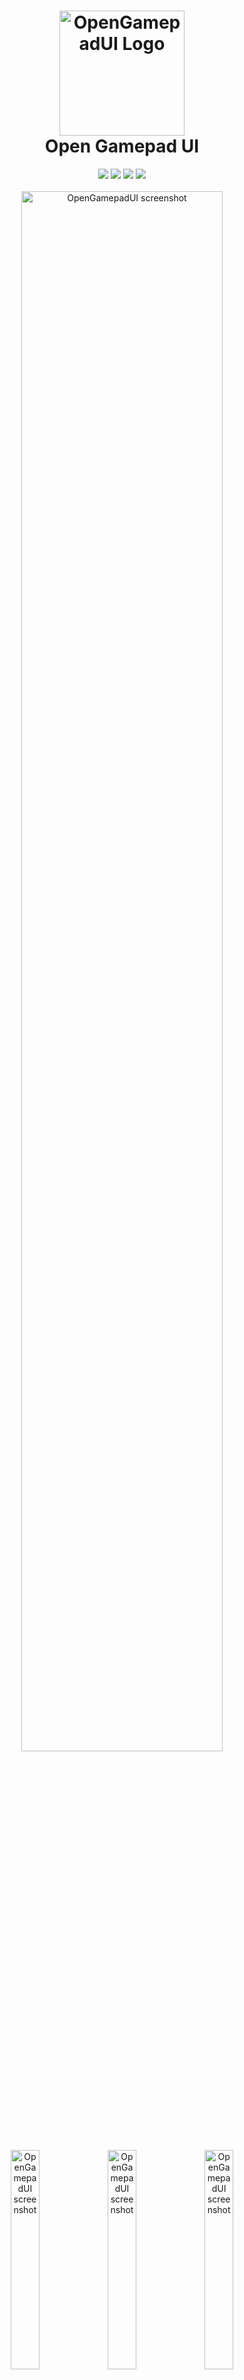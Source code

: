<h1 align="center">
  <img src="https://raw.githubusercontent.com/ShadowBlip/OpenGamepadUI/main/icon.svg" alt="OpenGamepadUI Logo" width="200">
  <br>
  Open Gamepad UI
</h1>

<p align="center">
  <a href="https://github.com/ShadowBlip/OpenGamepadUI/stargazers"><img src="https://img.shields.io/github/stars/ShadowBlip/OpenGamepadUI" /></a>
  <a href="https://github.com/ShadowBlip/OpenGamepadUI/commits/main"><img src="https://img.shields.io/github/last-commit/ShadowBlip/OpenGamepadUI.svg" /></a>
  <a href="https://github.com/ShadowBlip/OpenGamepadUI/blob/main/LICENSE"><img src="https://img.shields.io/github/license/ShadowBlip/OpenGamepadUI" /></a>
  <a href="https://discord.gg/fKsUbrt"><img src="https://img.shields.io/badge/discord-server-%235865F2" /></a>
  <br>
  <br>
  <img src="https://raw.githubusercontent.com/ShadowBlip/OpenGamepadUI/main/docs/media/screenshot01.png" alt="OpenGamepadUI screenshot" width="80%">
  <p align="center" width="100%">
    <img src="https://raw.githubusercontent.com/ShadowBlip/OpenGamepadUI/main/docs/media/screenshot02.png" alt="OpenGamepadUI screenshot" width="30%">
    <img src="https://raw.githubusercontent.com/ShadowBlip/OpenGamepadUI/main/docs/media/screenshot03.png" alt="OpenGamepadUI screenshot" width="30%">
    <img src="https://raw.githubusercontent.com/ShadowBlip/OpenGamepadUI/main/docs/media/screenshot04.png" alt="OpenGamepadUI screenshot" width="30%">
  </p>
</p>

## About

Open Gamepad UI is a free and open source game launcher and overlay written using the
[Godot Game Engine 4](https://godotengine.org/) designed with a gamepad native
experience in mind. Its goal is to provide an open and extendable foundation
to launch and play games. It also implements a gamepad input system that can allow
you to remap gamepad input to mouse and keyboard inputs.

> :warning: NOTE: This project is currently in the very early stages of development.

## Features

- In-game overlay menus
- Power tools (TDP control, SMT, etc.)
- Fully configurable gamepad input (buttons, axes, mouse & keyboard, etc.)
- Per-game customizable gamepad profiles
- Launch games from multiple sources
- Automatic artwork downloading
- Plugin architecture

## Documentation

You can [read documentation](https://opengamepadui.readthedocs.io/) about how to use and develop for the project here:

- [Install Guide](https://opengamepadui.readthedocs.io/en/latest/getting_started/installation/index.html)
- [User Guide](https://opengamepadui.readthedocs.io/en/latest/getting_started/usage.html)
- [Developer Guide](https://opengamepadui.readthedocs.io/en/latest/contributing/development/index.html)
- [Plugin Guide](https://opengamepadui.readthedocs.io/en/latest/plugins/introduction.html)

## License

OpenGamepadUI is licensed under THE GNU GPLv3+. See LICENSE for details.
